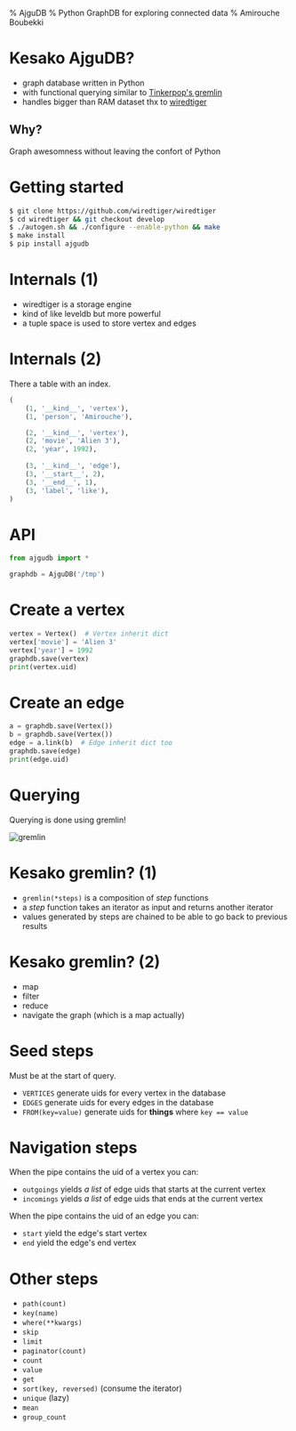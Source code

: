 % AjguDB 
% Python GraphDB for exploring connected data
% Amirouche Boubekki

# Kesako AjguDB?

- graph database written in Python
- with functional querying similar to [Tinkerpop's gremlin](http://bit.ly/2bJE7nQ)
- handles bigger than RAM dataset thx to [wiredtiger](http://bit.ly/2bYdXuC)

## Why?

Graph awesomness without leaving the confort of Python

# Getting started

```bash
$ git clone https://github.com/wiredtiger/wiredtiger
$ cd wiredtiger && git checkout develop
$ ./autogen.sh && ./configure --enable-python && make
$ make install
$ pip install ajgudb
```

# Internals (1)

- wiredtiger is a storage engine
- kind of like leveldb but more powerful
- a tuple space is used to store vertex and edges

# Internals (2)

There a table with an index.

```python
(
	(1, '__kind__', 'vertex'),
	(1, 'person', 'Amirouche'),

	(2, '__kind__', 'vertex'),
	(2, 'movie', 'Alien 3'),
	(2, 'year', 1992),
		
	(3, '__kind__', 'edge'),
	(3, '__start__', 2),
	(3, '__end__', 1),
	(3, 'label', 'like'),
)
```

# API

```python
from ajgudb import *

graphdb = AjguDB('/tmp')
```

# Create a vertex

```python
vertex = Vertex()  # Vertex inherit dict
vertex['movie'] = 'Alien 3'
vertex['year'] = 1992
graphdb.save(vertex)
print(vertex.uid)
```

# Create an edge 

```python
a = graphdb.save(Vertex())
b = graphdb.save(Vertex())
edge = a.link(b)  # Edge inherit dict too
graphdb.save(edge)
print(edge.uid)
```

# Querying

Querying is done using gremlin!

![gremlin](http://tinkerpop.apache.org/docs/current/images/gremlin-logo.png)

# Kesako gremlin? (1)

- `gremlin(*steps)` is a composition of *step* functions
- a *step* function takes an iterator as input and returns another iterator
- values generated by steps are chained to be able to go back to previous results

# Kesako gremlin? (2)

- map
- filter
- reduce
- navigate the graph (which is a map actually)

# Seed steps

Must be at the start of query.

- `VERTICES` generate uids for every vertex in the database
- `EDGES` generate uids for every edges in the database
- `FROM(key=value)` generate uids for **things** where ``key == value``

# Navigation steps

When the pipe contains the uid of a vertex you can:

- `outgoings` yields *a list* of edge uids that starts at the current vertex
- `incomings` yields *a list* of edge uids that ends at the current vertex

When the pipe contains the uid of an edge you can:

- `start` yield the edge's start vertex
- `end` yield the edge's end vertex

# Other steps

- `path(count)`
- `key(name)`
- `where(**kwargs)`
- `skip`
- `limit`
- `paginator(count)`
- `count`
- `value`
- `get` 
- `sort(key, reversed)` (consume the iterator)
- `unique` (lazy)
- `mean`
- `group_count`
